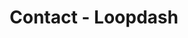 ---
layout: layouts/contact.njk
title: Contact - Loopdash
h1: Contact Loopdash
h2: Make your website work for you.
description: Contact us Loopdash today to recieve a free website consultation.
sitemap:
  changefreq: weekly
  priority: 0.8
---